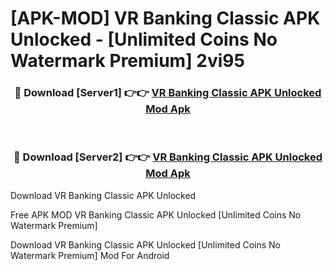 # [APK-MOD] VR Banking Classic APK Unlocked - [Unlimited Coins No Watermark Premium] 2vi95



<div align="center">
<h3>🔴 Download [Server1] 👉👉 <a href="https://momento.my/?title=VR_Banking_Classic_APK_Unlocked">VR Banking Classic APK Unlocked Mod Apk</a></h3><br>

<h3>🔴 Download [Server2] 👉👉 <a href="https://momento.my/?title=VR_Banking_Classic_APK_Unlocked">VR Banking Classic APK Unlocked Mod Apk</a></h3>
</div>



Download VR Banking Classic APK Unlocked 

Free APK MOD VR Banking Classic APK Unlocked [Unlimited Coins No Watermark Premium]

Download VR Banking Classic APK Unlocked [Unlimited Coins No Watermark Premium] Mod For Android
